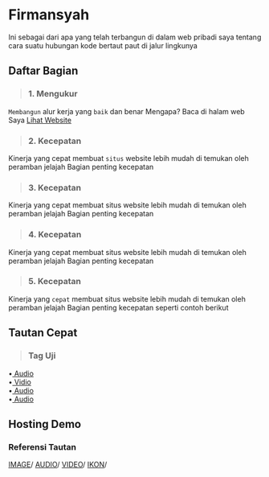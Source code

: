 # Firmansyah
Ini sebagai dari apa yang telah terbangun di dalam web pribadi saya tentang cara suatu hubungan kode bertaut paut di jalur lingkunya
## Daftar Bagian
>### 1. Mengukur
`Membangun` alur kerja yang `baik` dan benar Mengapa?
Baca di halam web Saya 
[Lihat Website](https://firmansyahbio.blogspot.com)
>### 2. Kecepatan
Kinerja yang cepat membuat `situs` website lebih mudah di temukan oleh peramban jelajah Bagian penting kecepatan
>### 3. Kecepatan
Kinerja yang cepat membuat situs website lebih mudah di temukan oleh peramban jelajah Bagian penting kecepatan
>### 4. Kecepatan
Kinerja yang cepat membuat situs website lebih mudah di temukan oleh peramban jelajah Bagian penting kecepatan 
>### 5. Kecepatan
Kinerja yang `cepat` membuat situs website lebih mudah di temukan oleh peramban jelajah Bagian penting kecepatan seperti contoh berikut
## Tautan Cepat
>### Tag Uji 
•[ Audio](https://firmansyahbio.github.io/frasa.github.io/audio.mp3)<br/>
•[ Vidio](https://firmansyahbio.github.io/frasa.github.io/video.mp4)<br/>
•[ Audio](https://firmansyahbio.github.io/frasa.github.io/audio.mp3)<br/>
•[ Audio](https://firmansyahbio.github.io/frasa.github.io/audio.mp3)<br/>
## Hosting Demo
### Referensi Tautan 
[ IMAGE](https://firmansyahbio.github.io/frasa.github.io/audio.mp3)/
[ AUDIO](https://firmansyahbio.github.io/frasa.github.io/video.mp4)/
[ VIDEO](https://firmansyahbio.github.io/frasa.github.io/audio.mp3)/
[ IKON](https://firmansyahbio.github.io/frasa.github.io/audio.mp3)/


